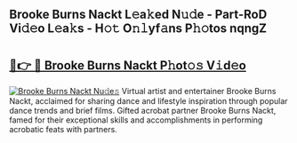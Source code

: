 ## Brooke Burns Nackt L𝚎a𝚔ed N𝚞𝚍e - Part-RoD Vi𝚍𝚎o L𝚎a𝚔s - H𝚘𝚝 O𝚗𝚕yf𝚊ns P𝚑𝚘tos nqngZ

# <h2><a href="http://kf5r5lk.oniu.top/?m=Brooke+Burns+Nackt">🔗👉 🔴 Brooke Burns Nackt P𝚑ot𝚘𝚜 V𝚒d𝚎o</a></h2>

[![Brooke Burns Nackt Nu𝚍e𝚜](https://i.imgur.com/0qMVB7G.gif)](http://kf5r5lk.oniu.top/?m=Brooke+Burns+Nackt)
Virtual artist and entertainer Brooke Burns Nackt, acclaimed for sharing dance and lifestyle inspiration through popular dance trends and brief films. Gifted acrobat partner Brooke Burns Nackt, famed for their exceptional skills and accomplishments in performing acrobatic feats with partners.  
